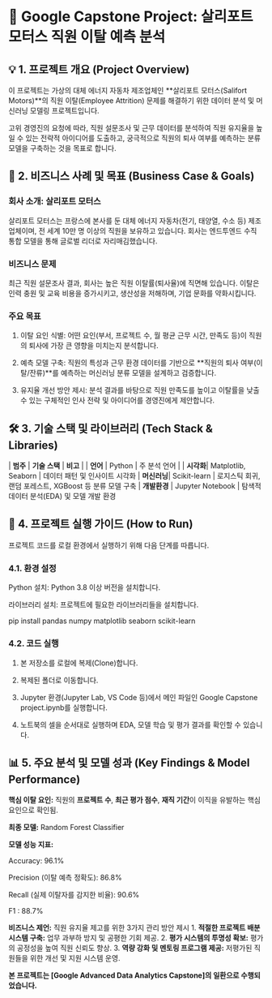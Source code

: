 # 🚗   Google Capstone Project: 살리포트 모터스 직원 이탈 예측 분석

## 💡 1. 프로젝트 개요 (Project Overview)

이 프로젝트는 가상의 대체 에너지 자동차 제조업체인 **살리포트 모터스(Salifort Motors)**의 직원 이탈(Employee Attrition) 문제를 해결하기 위한 데이터 분석 및 머신러닝 모델링 프로젝트입니다.

고위 경영진의 요청에 따라, 직원 설문조사 및 근무 데이터를 분석하여 직원 유지율을 높일 수 있는 전략적 아이디어를 도출하고, 궁극적으로 직원의 퇴사 여부를 예측하는 분류 모델을 구축하는 것을 목표로 합니다.

## 💼 2. 비즈니스 사례 및 목표 (Business Case & Goals)

### 회사 소개: 살리포트 모터스

살리포트 모터스는 프랑스에 본사를 둔 대체 에너지 자동차(전기, 태양열, 수소 등) 제조업체이며, 전 세계 10만 명 이상의 직원을 보유하고 있습니다. 회사는 엔드투엔드 수직 통합 모델을 통해 글로벌 리더로 자리매김했습니다.

### 비즈니스 문제

최근 직원 설문조사 결과, 회사는 높은 직원 이탈률(퇴사율)에 직면해 있습니다. 이탈은 인력 충원 및 교육 비용을 증가시키고, 생산성을 저해하며, 기업 문화를 약화시킵니다.

### 주요 목표

1. 이탈 요인 식별: 어떤 요인(부서, 프로젝트 수, 월 평균 근무 시간, 만족도 등)이 직원의 퇴사에 가장 큰 영향을 미치는지 분석합니다.

2. 예측 모델 구축: 직원의 특성과 근무 환경 데이터를 기반으로 **직원의 퇴사 여부(이탈/잔류)**를 예측하는 머신러닝 분류 모델을 설계하고 검증합니다.

3. 유지율 개선 방안 제시: 분석 결과를 바탕으로 직원 만족도를 높이고 이탈률을 낮출 수 있는 구체적인 인사 전략 및 아이디어를 경영진에게 제안합니다.

## 🛠 3. 기술 스택 및 라이브러리 (Tech Stack & Libraries)

| **범주** | **기술 스택** | **비고** | 
| **언어** | Python | 주 분석 언어 |
| **시각화**| Matplotlib, Seaborn | 데이터 패턴 및 인사이트 시각화
| **머신러닝**| Scikit-learn | 로지스틱 회귀, 랜덤 포레스트, XGBoost 등 분류 모델 구축
| **개발환경** | Jupyter Notebook | 탐색적 데이터 분석(EDA) 및 모델 개발 환경


## 🚀 4. 프로젝트 실행 가이드 (How to Run)

프로젝트 코드를 로컬 환경에서 실행하기 위해 다음 단계를 따릅니다.

### 4.1. 환경 설정

Python 설치: Python 3.8 이상 버전을 설치합니다.

라이브러리 설치: 프로젝트에 필요한 라이브러리들을 설치합니다.

pip install pandas numpy matplotlib seaborn scikit-learn


### 4.2. 코드 실행

1. 본 저장소를 로컬에 복제(Clone)합니다. 

2. 복제된 폴더로 이동합니다.

3. Jupyter 환경(Jupyter Lab, VS Code 등)에서 메인 파일인 Google Capstone project.ipynb를 실행합니다.

4. 노트북의 셀을 순서대로 실행하며 EDA, 모델 학습 및 평가 결과를 확인할 수 있습니다.

## 📊 5. 주요 분석 및 모델 성과 (Key Findings & Model Performance)


**핵심 이탈 요인:** 직원의 **프로젝트 수**, **최근 평가 점수**, **재직 기간**이 이직을 유발하는 핵심 요인으로 확인됨.

**최종 모델:** Random Forest Classifier

**모델 성능 지표:**

Accuracy: 96.1%

Precision (이탈 예측 정확도): 86.8%

Recall (실제 이탈자를 감지한 비율): 90.6%

F1 : 88.7%

**비즈니스 제언:** 직원 유지율 제고를 위한 3가지 관리 방안 제시
    1.  **적절한 프로젝트 배분 시스템 구축:** 업무 과부하 방지 및 공평한 기회 제공.
    2.  **평가 시스템의 투명성 확보:** 평가의 공정성을 높여 직원 신뢰도 향상.
    3.  **역량 강화 및 멘토링 프로그램 제공:** 저평가된 직원들을 위한 개선 및 지원 시스템 운영.


**본 프로젝트는 [Google Advanced Data Analytics Capstone]의 일환으로 수행되었습니다.**

